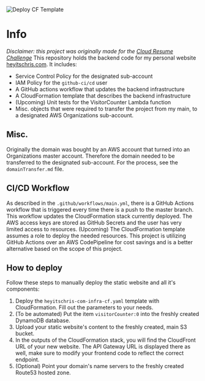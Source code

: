 ![Deploy CF Template](https://github.com/what-name/heyitschris.com-backend/workflows/Deploy%20CF%20Template/badge.svg)

# Info
*Disclaimer: this project was originally made for the [Cloud Resume Challenge](https://cloudresumechallenge.dev/)*
This repository holds the backend code for my personal website [heyitschris.com](https://heyitschris.com).
It includes:
- Service Control Policy for the designated sub-account
- IAM Policy for the `github-ci/cd` user
- A GitHub actions workflow that updates the backend infrastructure
- A CloudFormation template that describes the backend infrastructure
- (Upcoming) Unit tests for the VisitorCounter Lambda function
- Misc. objects that were required to transfer the project from my main, to a designated AWS Organizations sub-account.

## Misc.
Originally the domain was bought by an AWS account that turned into an Organizations master account. Therefore the domain needed to be transferred to the designated sub-account. For the process, see the `domainTransfer.md` file.

## CI/CD Workflow
As described in the `.github/workflows/main.yml`, there is a GitHub Actions workflow that is triggered every time there is a push to the master branch. This workflow updates the CloudFormation stack currently deployed. The AWS access keys are stored as GitHub Secrets and the user has very limited access to resources. (Upcoming) The CloudFormation template assumes a role to deploy the needed resources. This project is utilizing GitHub Actions over an AWS CodePipeline for cost savings and is a better alternative based on the scope of this project.

## How to deploy
Follow these steps to manually deploy the static website and all it's components:
1. Deploy the `heyitschris-com-infra-cf.yaml` template with CloudFormation. Fill out the parameters to your needs.
2. (To be automated) Put the item `visitorCounter:0` into the freshly created DynamoDB database.
3. Upload your static website's content to the freshly created, main S3 bucket.
4. In the outputs of the CloudFormation stack, you will find the CloudFront URL of your new website. The API Gateway URL is displayed there as well, make sure to modify your frontend code to reflect the correct endpoint.
5. (Optional) Point your domain's name servers to the freshly created Route53 hosted zone.
